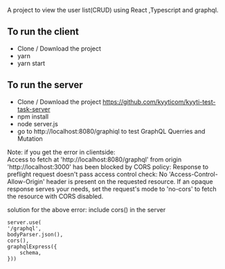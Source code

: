 A project to view the user list(CRUD) using React ,Typescript and graphql.

## To run the client
- Clone / Download the project
- yarn 
- yarn start 

## To run the server 
- Clone / Download the project https://github.com/kyyticom/kyyti-test-task-server
- npm install
- node server.js
- go to http://localhost:8080/graphiql to test GraphQL Querries and Mutation

Note: if you get the error in clientside:  
Access to fetch at 'http://localhost:8080/graphql' from origin 'http://localhost:3000' has been blocked by CORS policy: Response to preflight request doesn't pass access control check: No 'Access-Control-Allow-Origin' header is present on the requested resource. If an opaque response serves your needs, set the request's mode to 'no-cors' to fetch the resource with CORS disabled.

solution for the above error:
include cors() in the server

    server.use(
    '/graphql',
    bodyParser.json(),
    cors(),
    graphqlExpress({
        schema,
    }))



